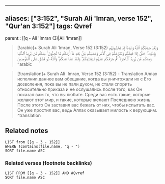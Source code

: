 
---
aliases: ["3:152", "Surah Ali 'Imran, verse 152", "Qur'an 3:152"]
tags: Qvref
---

parent:: [[q - Ali 'Imran (3)|Ali 'Imran]]

> [!arabic]+ Surah Ali 'Imran, Verse 152 (3:152)
> <span class="quran-arabic">وَلَقَدْ صَدَقَكُمُ ٱللَّهُ وَعْدَهُۥٓ إِذْ تَحُسُّونَهُم بِإِذْنِهِۦ ۖ حَتَّىٰٓ إِذَا فَشِلْتُمْ وَتَنَـٰزَعْتُمْ فِى ٱلْأَمْرِ وَعَصَيْتُم مِّنۢ بَعْدِ مَآ أَرَىٰكُم مَّا تُحِبُّونَ ۚ مِنكُم مَّن يُرِيدُ ٱلدُّنْيَا وَمِنكُم مَّن يُرِيدُ ٱلْـَٔاخِرَةَ ۚ ثُمَّ صَرَفَكُمْ عَنْهُمْ لِيَبْتَلِيَكُمْ ۖ وَلَقَدْ عَفَا عَنكُمْ ۗ وَٱللَّهُ ذُو فَضْلٍ عَلَى ٱلْمُؤْمِنِينَ</span>
^arabic

> [!translation]+ Surah Ali 'Imran, Verse 152 (3:152) - Translation
> Аллах исполнил данное вам обещание, когда вы уничтожали их с Его дозволения, пока вы не пали духом, не стали спорить относительно приказа и не ослушались после того, как Он показал вам то, что вы любите. Среди вас есть такие, которые желают этот мир, и такие, которые желают Последнюю жизнь. После этого Он заставил вас бежать от них, чтобы испытать вас. Он уже простил вас, ведь Аллах оказывает милость к верующим.
^translation



## Related notes
```dataview
LIST from [[q - 3 - 152]]
WHERE !contains(file.name, "q - ")
SORT file.name ASC
```

### Related verses (footnote backlinks)
```dataview
LIST FROM [[q - 3 - 152]] AND #Qvref
SORT file.name ASC
```

